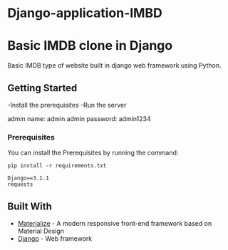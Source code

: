 # Django-application-IMBD

# Basic IMDB clone in Django

Basic IMDB type of website  built in django web framework using Python. 

## Getting Started

-Install the prerequisites
-Run the server

admin name:
admin
admin password:
admin1234

### Prerequisites

You can install the Prerequisites by running the command: 

```
pip install -r requirements.txt
```

```
Django==3.1.1
requests
```






## Built With

* [Materialize](https://materializecss.com/) - A modern responsive front-end framework based on Material Design
* [Django](https://www.djangoproject.com/) - Web framework

 
